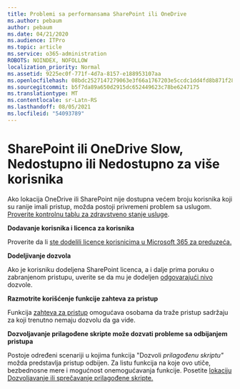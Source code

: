 ```yaml
---
title: Problemi sa performansama SharePoint ili OneDrive
ms.author: pebaum
author: pebaum
ms.date: 04/21/2020
ms.audience: ITPro
ms.topic: article
ms.service: o365-administration
ROBOTS: NOINDEX, NOFOLLOW
localization_priority: Normal
ms.assetid: 9225ec0f-771f-4d7a-8157-e188953107aa
ms.openlocfilehash: 08bdc2527147279063e3f66a1767203e5ccdc1dd4fd8b871f2800d3f71b9a233
ms.sourcegitcommit: b5f7da89a650d2915dc652449623c78be6247175
ms.translationtype: MT
ms.contentlocale: sr-Latn-RS
ms.lasthandoff: 08/05/2021
ms.locfileid: "54093789"
---
```

# <a name="sharepoint-or-onedrive-slow-inaccessible-or-unavailable-for-multiple-users"></a>SharePoint ili OneDrive Slow, Nedostupno ili Nedostupno za više korisnika

Ako lokacija OneDrive ili SharePoint nije dostupna većem broju korisnika koji su ranije imali pristup, možda postoji privremeni problem sa uslugom. [Proverite kontrolnu tablu za zdravstveno stanje usluge](https://portal.office.com/adminportal/home#/servicehealth).

**Dodavanje korisnika i licenca za korisnika**

Proverite da li [ste dodelili licence korisnicima u Microsoft 365 za preduzeća.](https://docs.microsoft.com/microsoft-365/admin/add-users/add-users)


**Dodeljivanje dozvola**

Ako je korisniku dodeljena SharePoint licenca, a i dalje prima poruku o zabranjenom pristupu, uverite se da mu je dodeljen [odgovarajući nivo](https://docs.microsoft.com/sharepoint/understanding-permission-levels) dozvole.

**Razmotrite korišćenje funkcije zahteva za pristup**

Funkcija [zahteva za pristup](https://support.office.com/article/Set-up-and-manage-access-requests-94B26E0B-2822-49D4-929A-8455698654B3) omogućava osobama da traže pristup sadržaju za koji trenutno nemaju dozvolu da ga vide.

**Dozvoljavanje prilagođene skripte može dozvati probleme sa odbijanjem pristupa**

Postoje određeni scenariji u kojima funkcija "Dozvoli *prilagođenu skriptu"* možda predstavlja pristup odbijen. Za listu funkcija na koje ovo utiče, bezbednosne mere i mogućnost onemogućavanja funkcije. Posetite [lokaciju Dozvoljavanje ili sprečavanje prilagođene skripte.](https://docs.microsoft.com/sharepoint/allow-or-prevent-custom-script)

